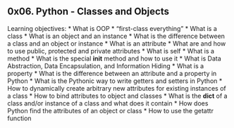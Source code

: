 ## 0x06. Python - Classes and Objects

Learning objectives:
	* What is OOP
	* “first-class everything”
	* What is a class
	* What is an object and an instance
	* What is the difference between a class and an object or instance
	* What is an attribute
	* What are and how to use public, protected and private attributes
	* What is self
	* What is a method
	* What is the special __init__ method and how to use it
	* What is Data Abstraction, Data Encapsulation, and Information Hiding
	* What is a property
	* What is the difference between an attribute and a property in Python
	* What is the Pythonic way to write getters and setters in Python
	* How to dynamically create arbitrary new attributes for existing instances of a class
	* How to bind attributes to object and classes
	* What is the __dict__ of a class and/or instance of a class and what does it contain
	* How does Python find the attributes of an object or class
	* How to use the getattr function
